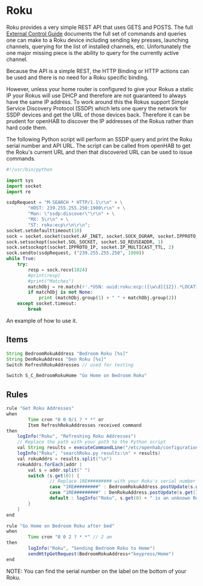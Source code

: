 # Roku
Roku provides a very simple REST API that uses GETS and POSTS. The full [External Control Guide](https://sdkdocs.roku.com/display/sdkdoc/External+Control+Guide) documents the full set of commands and queries one can make to a Roku device including sending key presses, launching channels, querying for the list of installed channels, etc. Unfortunately the one major missing piece is the ability to query for the currently active channel.

Because the API is a simple REST, the HTTP Binding or HTTP actions can be used and there is no need for a Roku specific binding.

However, unless your home router is configured to give your Rokus a static IP your Rokus will use DHCP and therefore are not guaranteed to always have the same IP address. To work around this the Rokus support Simple Service Discovery Protocol (SSDP) which lets one query the network for SSDP devices and get the URL of those devices back. Therefore it can be prudent for openHAB to discover the IP addresses of the Rokus rather than hard code them.

The following Python script will perform an SSDP query and print the Roku serial number and API URL. The script can be called from openHAB to get the Roku's current URL and then that discovered URL can be used to issue commands.

```python
#!/usr/bin/python

import sys
import socket
import re

ssdpRequest = "M-SEARCH * HTTP/1.1\r\n" + \
        "HOST: 239.255.255.250:1900\r\n" + \
        "Man: \"ssdp:discover\"\r\n" + \
        "MX: 5\r\n" + \
        "ST: roku:ecp\r\n\r\n";
socket.setdefaulttimeout(10)
sock = socket.socket(socket.AF_INET, socket.SOCK_DGRAM, socket.IPPROTO_UDP)
sock.setsockopt(socket.SOL_SOCKET, socket.SO_REUSEADDR, 1)
sock.setsockopt(socket.IPPROTO_IP, socket.IP_MULTICAST_TTL, 2)
sock.sendto(ssdpRequest, ("239.255.255.250", 1900))
while True:
    try:
        resp = sock.recv(1024)
        #print(resp)
        #print("Matches")
        matchObj = re.match(r'.*USN: uuid:roku:ecp:([\w\d]{12}).*LOCATION: (http://.*/).*', resp, re.S)
        if matchObj is not None:
            print (matchObj.group(1) + " " + matchObj.group(2))
    except socket.timeout:
        break
```

An example of how to use it.

## Items

```java
String BedroomRokuAddress "Bedroom Roku [%s]"
String DenRokuAddress "Den Roku [%s]"
Switch RefreshRokuAddresses // used for testing

Switch S_C_BedroomRokuHome "Go Home on Bedroom Roku"
```

## Rules

```java
rule "Get Roku Addresses"
when
        Time cron "0 0 0/1 ? * *" or
        Item RefreshRokuAddresses received command
then
    logInfo("Roku", "Refreshing Roku Addresses")
    // Replace the path with your path to the Python script
    val String results = executeCommandLine("/etc/openhab/configurations/scripts/searchRokus.py", 20000)
    logInfo("Roku", "searchRoku.py results:\n" + results)
    val rokuAddrs = results.split("\n")
    rokuAddrs.forEach[addr |
        val s = addr.split(" ")
        switch (s.get(0)) {
                // Replace 1RE######### with your Roku's serial number
                case "1RE#########" : BedroomRokuAddress.postUpdate(s.get(1))
                case "1RE#########" : DenRokuAddress.postUpdate(s.get(1))
                default : logInfo("Roku", s.get(0) + " is an unknown Roku")
        }
    ]
end

rule "Go Home on Bedroom Roku after bed"
when
        Time cron "0 0 2 ? * *" // 2 am
then
        logInfo("Roku", "Sending Bedroom Roku to Home")
        sendHttpGetRequest(BedroomRokuAddress+"keypress/Home")
end
```

NOTE: You can find the serial number on the label on the bottom of your Roku.